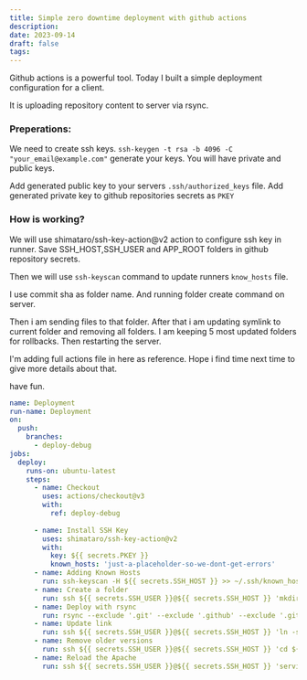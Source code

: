 ```yaml
---
title: Simple zero downtime deployment with github actions
description:
date: 2023-09-14 
draft: false
tags:  
---
```



Github actions is a powerful tool. Today I built a simple deployment configuration for a client. 

It is uploading repository content to server via rsync. 
 
### Preperations:

We need to create ssh keys. 
`ssh-keygen -t rsa -b 4096 -C "your_email@example.com"` generate your keys. You will have private and public keys. 

Add generated public key to your servers `.ssh/authorized_keys` file. 
Add generated private key to github repositories secrets as `PKEY`

### How is working? 
We will use shimataro/ssh-key-action@v2 action to configure ssh key in runner. Save SSH_HOST,SSH_USER and APP_ROOT folders in github repository secrets. 

Then we will use `ssh-keyscan` command to update runners `know_hosts` file. 

I use commit sha as folder name. And running folder create command on server. 

Then i am sending files to that folder. After that i am updating symlink to current folder and removing all folders. I am keeping 5 most updated folders for rollbacks. Then restarting the server. 

I'm adding full actions file in here as reference. Hope i find time next time to give more details about that. 

have fun.



```yaml
name: Deployment
run-name: Deployment
on: 
  push:
    branches:
      - deploy-debug
jobs:
  deploy:
    runs-on: ubuntu-latest
    steps:
      - name: Checkout
        uses: actions/checkout@v3
        with:
          ref: deploy-debug
          
      - name: Install SSH Key
        uses: shimataro/ssh-key-action@v2
        with:
          key: ${{ secrets.PKEY }}
          known_hosts: 'just-a-placeholder-so-we-dont-get-errors'
      - name: Adding Known Hosts
        run: ssh-keyscan -H ${{ secrets.SSH_HOST }} >> ~/.ssh/known_hosts
      - name: Create a folder
        run: ssh ${{ secrets.SSH_USER }}@${{ secrets.SSH_HOST }} 'mkdir ${{github.sha}}'
      - name: Deploy with rsync 
        run: rsync --exclude '.git' --exclude '.github' --exclude '.gitignore' -avz ./ ${{ secrets.SSH_USER }}@${{ secrets.SSH_HOST }}:${{ secrets.APP_ROOT }}
      - name: Update link
        run: ssh ${{ secrets.SSH_USER }}@${{ secrets.SSH_HOST }} 'ln -s  ${{ secrets.APP_ROOT }}/${{github.sha}} /var/www/current'
      - name: Remove older versions
        run: ssh ${{ secrets.SSH_USER }}@${{ secrets.SSH_HOST }} 'cd ${{ secrets.APP_ROOT }} && folders=($(find . -maxdepth 1 -type d -exec stat -f "%m %N" {} \; | sort -n | cut -d' ' -f2-)) && num_folders="${#folders[@]}" && keep_count=5 && [ "$num_folders" -gt "$keep_count" ] && delete_count=$((num_folders - keep_count)) && for ((i = 0; i < delete_count; i++)); do rm -rf "${folders[i]}"; done && echo "Removed old versions" || echo "Nothing to remove."'
      - name: Reload the Apache
        run: ssh ${{ secrets.SSH_USER }}@${{ secrets.SSH_HOST }} 'service apache2 reload'

